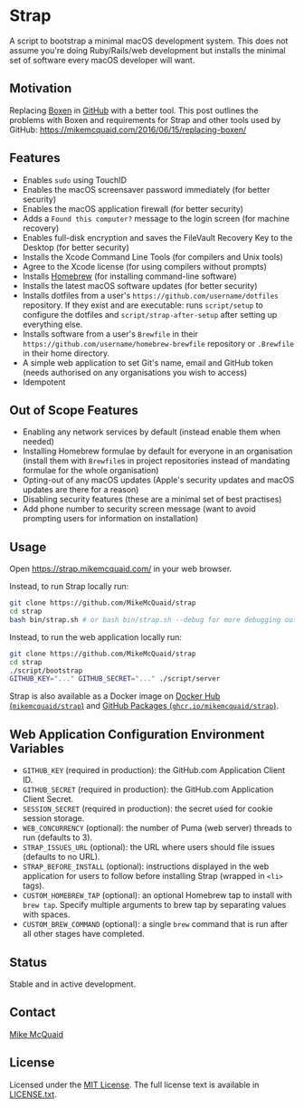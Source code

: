 # Strap

A script to bootstrap a minimal macOS development system. This does not assume you're doing Ruby/Rails/web development but installs the minimal set of software every macOS developer will want.

## Motivation

Replacing [Boxen](https://github.com/boxen/boxen) in [GitHub](https://github.com/) with a better tool. This post outlines the problems with Boxen and requirements for Strap and other tools used by GitHub: <https://mikemcquaid.com/2016/06/15/replacing-boxen/>

## Features

- Enables `sudo` using TouchID
- Enables the macOS screensaver password immediately (for better security)
- Enables the macOS application firewall (for better security)
- Adds a `Found this computer?` message to the login screen (for machine recovery)
- Enables full-disk encryption and saves the FileVault Recovery Key to the Desktop (for better security)
- Installs the Xcode Command Line Tools (for compilers and Unix tools)
- Agree to the Xcode license (for using compilers without prompts)
- Installs [Homebrew](https://brew.sh) (for installing command-line software)
- Installs the latest macOS software updates (for better security)
- Installs dotfiles from a user's `https://github.com/username/dotfiles` repository. If they exist and are executable: runs `script/setup` to configure the dotfiles and `script/strap-after-setup` after setting up everything else.
- Installs software from a user's `Brewfile` in their `https://github.com/username/homebrew-brewfile` repository or `.Brewfile` in their home directory.
- A simple web application to set Git's name, email and GitHub token (needs authorised on any organisations you wish to access)
- Idempotent

## Out of Scope Features

- Enabling any network services by default (instead enable them when needed)
- Installing Homebrew formulae by default for everyone in an organisation (install them with `Brewfile`s in project repositories instead of mandating formulae for the whole organisation)
- Opting-out of any macOS updates (Apple's security updates and macOS updates are there for a reason)
- Disabling security features (these are a minimal set of best practises)
- Add phone number to security screen message (want to avoid prompting users for information on installation)

## Usage

Open <https://strap.mikemcquaid.com/> in your web browser.

Instead, to run Strap locally run:

```bash
git clone https://github.com/MikeMcQuaid/strap
cd strap
bash bin/strap.sh # or bash bin/strap.sh --debug for more debugging output
```

Instead, to run the web application locally run:

```bash
git clone https://github.com/MikeMcQuaid/strap
cd strap
./script/bootstrap
GITHUB_KEY="..." GITHUB_SECRET="..." ./script/server
```

Strap is also available as a Docker image on [Docker Hub (`mikemcquaid/strap`)](https://hub.docker.com/repository/docker/mikemcquaid/strap) and [GitHub Packages (`ghcr.io/mikemcquaid/strap`)](https://github.com/users/MikeMcQuaid/packages/container/package/strap).

## Web Application Configuration Environment Variables

- `GITHUB_KEY` (required in production): the GitHub.com Application Client ID.
- `GITHUB_SECRET` (required in production): the GitHub.com Application Client Secret.
- `SESSION_SECRET` (required in production): the secret used for cookie session storage.
- `WEB_CONCURRENCY` (optional): the number of Puma (web server) threads to run (defaults to 3).
- `STRAP_ISSUES_URL` (optional): the URL where users should file issues (defaults to no URL).
- `STRAP_BEFORE_INSTALL` (optional): instructions displayed in the web application for users to follow before installing Strap (wrapped in `<li>` tags).
- `CUSTOM_HOMEBREW_TAP` (optional): an optional Homebrew tap to install with `brew tap`. Specify multiple arguments to brew tap by separating values with spaces.
- `CUSTOM_BREW_COMMAND` (optional): a single `brew` command that is run after all other stages have completed.

## Status

Stable and in active development.

## Contact

[Mike McQuaid](mailto:mike@mikemcquaid.com)

## License

Licensed under the [MIT License](https://en.wikipedia.org/wiki/MIT_License).
The full license text is available in [LICENSE.txt](https://github.com/MikeMcQuaid/strap/blob/main/LICENSE.txt).
